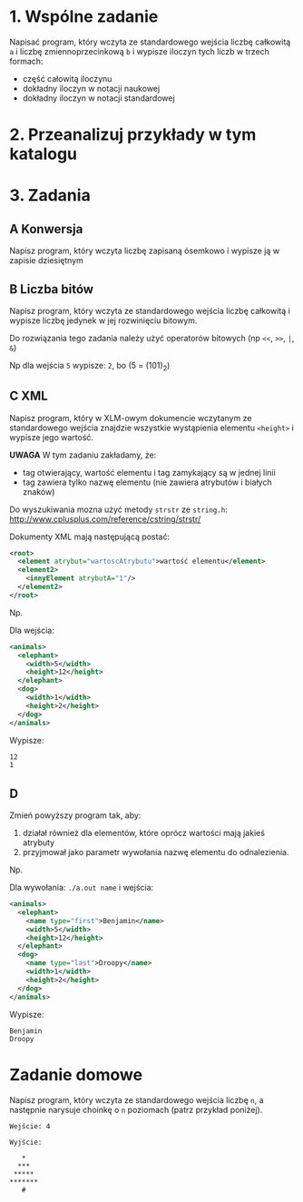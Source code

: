 # 1. Wspólne zadanie

Napisać program, który wczyta ze standardowego wejścia liczbę całkowitą `a` i liczbę zmiennoprzecinkową `b` i wypisze iloczyn tych liczb w trzech formach:
* część całowitą iloczynu
* dokładny iloczyn w notacji naukowej
* dokładny iloczyn w notacji standardowej

# 2. Przeanalizuj przykłady w tym katalogu

# 3. Zadania

## A Konwersja

Napisz program, który wczyta liczbę zapisaną ósemkowo i wypisze ją w zapisie dziesiętnym

## B Liczba bitów

Napisz program, który wczyta ze standardowego wejścia liczbę całkowitą i wypisze liczbę jedynek w jej rozwinięciu bitowym.

Do rozwiązania tego zadania należy użyć operatorów bitowych (np `<<`, `>>`, `|`, `&`)

Np dla wejścia `5` wypisze: `2`, bo (5 = (101)<sub>2</sub>)


## C XML

Napisz program, który w XLM-owym dokumencie wczytanym ze standardowego wejścia znajdzie wszystkie wystąpienia elementu `<height>` i wypisze jego wartość.

**UWAGA** W tym zadaniu zakładamy, że:
* tag otwierający, wartość elementu i tag zamykający są w jednej linii
* tag zawiera tylko nazwę elementu (nie zawiera atrybutów i białych znaków)

Do wyszukiwania mozna użyć metody `strstr` ze `string.h`: http://www.cplusplus.com/reference/cstring/strstr/

Dokumenty XML mają następującą postać:

```xml
<root>
  <element atrybut="wartoscAtrybutu">wartość elementu</element>
  <element2>
    <innyElement atrybutA="1"/>
  </element2>
</root>
```

Np.

Dla wejścia:
```xml
<animals>
  <elephant>
    <width>5</width>
    <height>12</height>
  </elephant>
  <dog>
    <width>1</width>
    <height>2</height>
  </dog>
</animals>
```
Wypisze:

```bash
12
1
```

## D

Zmień powyższy program tak, aby:
1. działał również dla elementów, które oprócz wartości mają jakieś atrybuty
2. przyjmował jako parametr wywołania nazwę elementu do odnalezienia.

Np.

Dla wywołania:
`./a.out name`
i wejścia:
```xml
<animals>
  <elephant>
    <name type="first">Benjamin</name>
    <width>5</width>
    <height>12</height>
  </elephant>
  <dog>
    <name type="last">Droopy</name>
    <width>1</width>
    <height>2</height>
  </dog>
</animals>
```

Wypisze:
```
Benjamin
Droopy
```

# Zadanie domowe
Napisz program, który wczyta ze standardowego wejścia liczbę `n`, a następnie narysuje choinkę o `n` poziomach (patrz przykład poniżej).

    Wejście: 4

    Wyjście:

       *
      ***
     *****
    *******
       #

